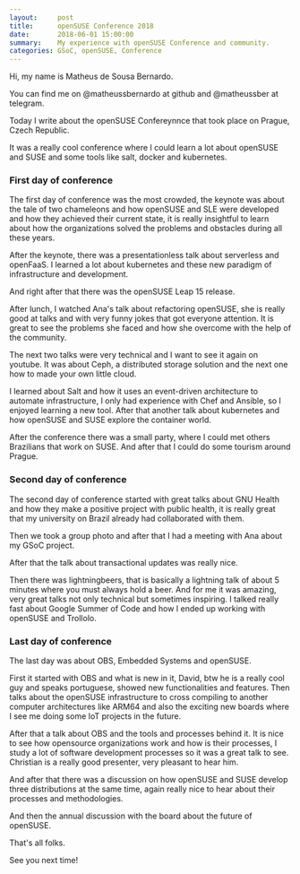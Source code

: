 ```yaml
---
layout:     post
title:      openSUSE Conference 2018
date:       2018-06-01 15:00:00
summary:    My experience with openSUSE Conference and community.
categories: GSoC, openSUSE, Conference
---
```


Hi, my name is Matheus de Sousa Bernardo. 

You can find me on @matheussbernardo at github and @matheussber at telegram.

Today I write about the openSUSE Confereynnce that took place on Prague, Czech Republic.

It was a really cool conference where I could learn a lot about openSUSE and SUSE and some
tools like salt, docker and kubernetes. 

### First day of conference

The first day of conference was the most crowded, the keynote was about the tale of two
chameleons and how openSUSE and SLE were developed and how they achieved their current state,
it is really insightful to learn about how the organizations solved the problems and obstacles
during all these years.

After the keynote, there was a presentationless talk about serverless and openFaaS. I learned a lot
about kubernetes and these new paradigm of infrastructure and development.

And right after that there was the openSUSE Leap 15 release.

After lunch, I watched Ana's talk about refactoring openSUSE, she is really good at talks and with
very funny jokes that got everyone attention. It is great to see the problems she faced and how she
overcome with the help of the community.

The next two talks were very technical and I want to see it again on youtube. It was about Ceph, a
distributed storage solution and the next one how to made your own little cloud.

I learned about Salt and how it uses an event-driven architecture to automate infrastructure, I only had
experience with Chef and Ansible, so I enjoyed learning a new tool. After that another talk about kubernetes
and how openSUSE and SUSE explore the container world.

After the conference there was a small party, where I could met others Brazilians that work on SUSE.
And after that I could do some tourism around Prague.

### Second day of conference

The second day of conference started with great talks about GNU Health and how they make a positive
project with public health, it is really great that my university on Brazil already had collaborated
with them. 

Then we took a group photo and after that I had a meeting with Ana about my GSoC project.

After that the talk about transactional updates was really nice.

Then there was lightningbeers, that is basically a lightning talk of about 5 minutes where you must
always hold a beer. And for me it was amazing, very great talks not only technical but sometimes 
inspiring. I talked really fast about Google Summer of Code and how I ended up working with openSUSE
and Trollolo. 


### Last day of conference

The last day was about OBS, Embedded Systems and openSUSE.

First it started with OBS and what is new in it, David, btw he is a really cool guy and speaks portuguese,
showed new functionalities and features. Then talks about the openSUSE infrastructure to cross compiling
to another computer architectures like ARM64 and also the exciting new boards where I see me doing some
IoT projects in the future.

After that a talk about OBS and the tools and processes behind it. It is nice to see how opensource organizations
work and how is their processes, I study a lot of software development processes so it was a great talk to
see. Christian is a really good presenter, very pleasant to hear him.

And after that there was a discussion on how openSUSE and SUSE develop three distributions at the same
time, again really nice to hear about their processes and methodologies.

And then the annual discussion with the board about the future of openSUSE. 

That's all folks.

See you next time!
